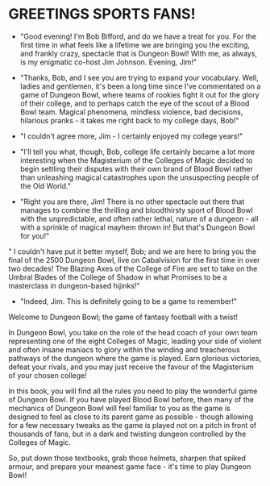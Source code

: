 # GREETINGS SPORTS FANS!

* "Good evening! I'm Bob Bifford, and do we have a treat for you. For the first time in what feels like a lifetime we are bringing you the exciting, and frankly crazy, spectacle that is Dungeon Bowl! With me, as always, is my enigmatic co-host Jim Johnson. Evening, Jim!"

* "Thanks, Bob, and I see you are trying to expand your vocabulary. Well, ladies and gentlemen, it's been a long time since I've commentated on a game of Dungeon Bowl, where teams of rookies fight it out for the glory of their college, and to perhaps catch the eye of the scout of a Blood Bowl team. Magical phenomena, mindless violence, bad decisions, hilarious pranks - it takes me right back to my college days, Bob!"

* "I couldn't agree more, Jim - I certainly enjoyed my college years!"

* "I'll tell you what, though, Bob, college life certainly became a lot more interesting when the Magisterium of the Colleges of Magic decided to begin settling their disputes with their own brand of Blood Bowl rather than unleashing magical catastrophes upon the unsuspecting people of the Old World."

* "Right you are there, Jim! There is no other spectacle out there that manages to combine the thrilling and bloodthirsty sport of Blood Bowl with the unpredictable, and often rather lethal, nature of a dungeon - all with a sprinkle of magical mayhem thrown in! But that's Dungeon Bowl for you!"

" I couldn't have put it better myself, Bob; and we are here to bring you the final of the 2500 Dungeon Bowl, live on Cabalvision for the first time in over two decades! The Blazing Axes of the College of Fire are set to take on the Umbral Blades of the College of Shadow in what Promises to be a masterclass in dungeon-based hijinks!"

* "Indeed, Jim. This is definitely going to be a game to remember!"

Welcome to Dungeon Bowl; the game of fantasy football with a twist!

In Dungeon Bowl, you take on the role of the head coach of your own team representing one of the eight Colleges of Magic, leading your side of violent and often insane maniacs to glory within the winding and treacherous pathways of the dungeon where the game is played. Earn glorious victories, defeat your rivals, and you may just receive the favour of the Magisterium of your chosen college!

In this book, you will find all the rules you need to play the wonderful game of Dungeon Bowl. If you have played Blood Bowl before, then many of the mechanics of Dungeon Bowl will feel familiar to you as the game is designed to feel as close to its parent game as possible - though allowing for a few necessary tweaks as the game is played not on a pitch in front of thousands of fans, but in a dark and twisting dungeon controlled by the Colleges of Magic.

So, put down those textbooks, grab those helmets, sharpen that spiked armour, and prepare your meanest game face - it's time to play Dungeon Bowl!

